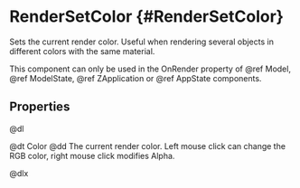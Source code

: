 # RenderSetColor {#RenderSetColor}

Sets the current render color. Useful when rendering several objects in different colors with the same material.

This component can only be used in the OnRender property of @ref Model, @ref ModelState, @ref ZApplication or @ref AppState components.

## Properties

@dl

@dt Color
@dd The current render color. Left mouse click can change the RGB color, right mouse click modifies Alpha.

@dlx
